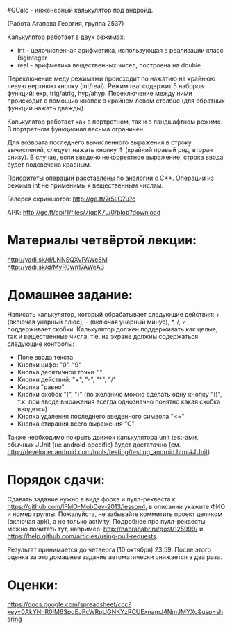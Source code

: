 #GCalc - инженерный калькулятор под андройд.

(Работа Агапова Георгия, группа 2537)

Калькулятор работает в двух режимах:
 * int - целочисленная арифметика, использующая в реализации класс BigInteger
 * real - арифметика вещественных чисел, построена на double

Переключение меду режимами происходит по нажатию на крайнюю левую верхнюю кнопку (int/real).
Режим real содержит 5 наборов функций: exp, trig/atrig, hyp/ahyp.
Переключение между ними происходит с помощью кнопок в крайнем левом столбце (для обратных функций нажать дважды).

Калькулятор работает как в портретном, так и в ландшафтном режиме. В портретном функционал весьма ограничен.

Для возврата последнего вычисленного выражения в строку вычислений, следует нажать кнопку ↑ (крайний правый ряд, вторая снизу).
В случае, если введено некорректное выражение, строка ввода будет подсвечена красным.

Приоритеты операций расставлены по аналогии с C++. Операции из режима int не применимы к вещественным числам.

Галерея скриншотов: http://ge.tt/7r5LC7u?c

APK: http://ge.tt/api/1/files/7IqpK7u/0/blob?download

Материалы четвёртой лекции:
=======
http://yadi.sk/d/LNNSQXvPAWe8M<br />
http://yadi.sk/d/MyR0wn17AWeA3

Домашнее задание:
=======
Написать калькулятор, который обрабатывает следующие действия: + (включая унарный плюс), - (включая унарный минус), *, /, и поддерживает скобки. Калькулятор должен поддерживать как целые, так и вещественные числа, т.е. на экране должны содержаться следующие контролы:
* Поле ввода текста
* Кнопки цифр: "0"-"9"
* Кнопка десятичной точки "."
* Кнопки действий: "+", "-", "*", "/"
* Кнопка "равно"
* Кнопки скобок "(", ")"  (по желанию можно сделать одну кнопку "()", т.к. при вводе выражения всегда однозначно понятно какая скобка вводится)
* Кнопка удаления последнего введенного символа "<="
* Кнопка стирания всего выражения "C"

Также необходимо покрыть движок калькулятора unit test-ами, обычных JUnit (не android-specific) будет достаточно (см. http://developer.android.com/tools/testing/testing_android.html#JUnit)

Порядок сдачи:
=======
Сдавать задание нужно в виде форка и пулл-реквеста к https://github.com/IFMO-MobDev-2013/lesson4, в описании укажите ФИО и номер группы.
Пожалуйста, не забывайте коммитить проект целиком (включая apk), а не только activity.
Подробнее про пулл-реквесты можно почитать тут, например: http://habrahabr.ru/post/125999/ и https://help.github.com/articles/using-pull-requests.

Результат принимается до четверга (10 октября) 23:59. После этого оценка за это домашнее задание автоматически снижается в два раза.

Оценки:
=======
https://docs.google.com/spreadsheet/ccc?key=0AkYNnR0IM6SpdEJPcWRpUGNKYzRCUExnamJ4NmJMYXc&usp=sharing